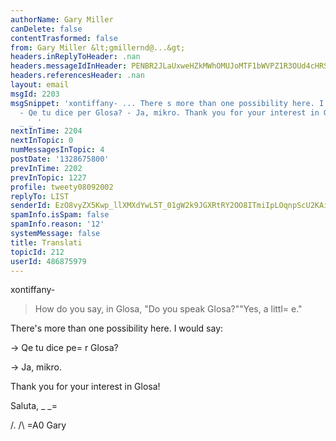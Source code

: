 ```yaml
---
authorName: Gary Miller
canDelete: false
contentTrasformed: false
from: Gary Miller &lt;gmillernd@...&gt;
headers.inReplyToHeader: .nan
headers.messageIdInHeader: PENBR2JLaUxweHZkMWhOMUJoMTF1bWVPZ1R3OUd4cHRSRkpUSHZQZV9kT3g0RVZqODRad0BtYWlsLmdtYWlsLmNvbT4=
headers.referencesHeader: .nan
layout: email
msgId: 2203
msgSnippet: 'xontiffany- ... There s more than one possibility here. I would say:
  - Qe tu dice per Glosa? - Ja, mikro. Thank you for your interest in Glosa! Saluta,
  _ _ '
nextInTime: 2204
nextInTopic: 0
numMessagesInTopic: 4
postDate: '1328675800'
prevInTime: 2202
prevInTopic: 1227
profile: tweety08092002
replyTo: LIST
senderId: EzO8vyZX5Kwp_llXMXdYwL5T_01gW2k9JGXRtRY2OO8ITmiIpLOqnpScU2KAiTOOwyM9KI-VLnTSiAVOzIYvk0KXv4iEpUEE
spamInfo.isSpam: false
spamInfo.reason: '12'
systemMessage: false
title: Translati
topicId: 212
userId: 486875979
---
```


xontiffany-

> How do you say, in Glosa, "Do you speak Glosa?""Yes, a littl=
e."

There's more than one possibility here. I would say:

-> Qe tu dice pe=
r Glosa?

-> Ja, mikro.

Thank you for your interest in Glosa!

Saluta,
_ _=

/.
/\ =A0 Gary
#

